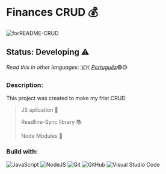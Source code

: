 # Finances CRUD 💰

![forREADME-CRUD](https://github.com/mtlouzada/finances-CRUD/assets/120414065/236fa4c5-a390-449f-b0ff-56115d5834d0)

## Status: Developing ⚠️

_Read this in other languages:_ 🇧🇷 [_Português_](./tranlations/README-ptBR.md)🟢🟡

### Description:

This project was created to make my frist CRUD

> JS aplication 🔧
>
> Readline-Sync library 📚
>
> Node Modules 📗

### Build with:

![JavaScript](https://img.shields.io/badge/javascript-%23323330.svg?style=for-the-badge&logo=javascript&logoColor=%23F7DF1E) ![NodeJS](https://img.shields.io/badge/node.js-6DA55F?style=for-the-badge&logo=node.js&logoColor=white) ![Git](https://img.shields.io/badge/git-%23F05033.svg?style=for-the-badge&logo=git&logoColor=white) ![GitHub](https://img.shields.io/badge/github-%23121011.svg?style=for-the-badge&logo=github&logoColor=white) ![Visual Studio Code](https://img.shields.io/badge/Visual%20Studio%20Code-0078d7.svg?style=for-the-badge&logo=visual-studio-code&logoColor=white)
